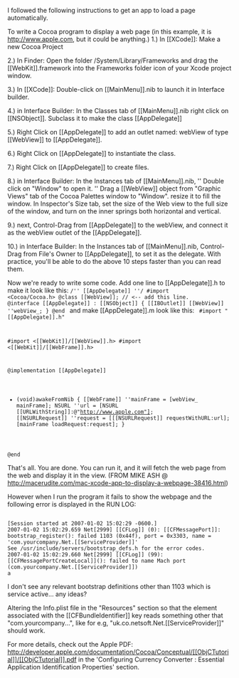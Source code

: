 I followed the following instructions to get an app to load a page automatically.

To write a Cocoa program to display a web page (in this example, it is http://www.apple.com, but it could be anything.)
1.) In [[XCode]]: Make a new Cocoa Project

2.) In Finder: Open the folder /System/Library/Frameworks and drag the [[WebKit]].framework into the Frameworks folder icon of your Xcode project window.

3.) In [[XCode]]: Double-click on [[MainMenu]].nib to launch it in Interface builder.

4.) in Interface Builder: In the Classes tab of [[MainMenu]].nib right click on [[NSObject]]. Subclass it to make the class [[AppDelegate]]

5.) Right Click on [[AppDelegate]] to add an outlet named: webView of type [[WebView]] to [[AppDelegate]].

6.) Right Click on [[AppDelegate]] to instantiate the class.

7.) Right Click on [[AppDelegate]] to create files.

8.) in Interface Builder: In the Instances tab of [[MainMenu]].nib, '' Double click on "Window" to open it.
'' Drag a [[WebView]] object from "Graphic Views" tab of the Cocoa Palettes window to "Window". resize it to fill the window. In Inspector's Size tab, set the size of the Web view to the full size of the window, and turn on the inner springs both horizontal and vertical.

9.) next, Control-Drag from [[AppDelegate]] to the webView, and connect it as the webView outlet of the [[AppDelegate]].

10.) in Interface Builder: In the Instances tab of [[MainMenu]].nib, Control-Drag from File's Owner to [[AppDelegate]], to set it as the delegate.
With practice, you'll be able to do the above 10 steps faster than you can read them.

Now we're ready to write some code. Add one line to [[AppDelegate]].h to make it look like this:
<code>/'' [[AppDelegate]] ''/
#import <Cocoa/Cocoa.h>
@class [[WebView]]; // <-- add this line.
@interface [[AppDelegate]] : [[NSObject]] {
[[IBOutlet]] [[WebView]] ''webView_;
}
@end
</code>
and make [[AppDelegate]].m look like this:
<code>
#import "[[AppDelegate]].h"

#import <[[WebKit]]/[[WebView]].h>
#import <[[WebKit]]/[[WebFrame]].h>

@implementation [[AppDelegate]]
- (void)awakeFromNib {
[[WebFrame]] ''mainFrame = [webView_ mainFrame];
NSURL ''url = [NSURL [[URLWithString]]:@"http://www.apple.com"]; 
[[NSURLRequest]] ''request = [[[NSURLRequest]] requestWithURL:url]; 
[mainFrame loadRequest:request];
}

@end
</code>

That's all. You are done. You can run it, and it will fetch the web page from the web and display it in the view.
  (FROM MIKE ASH @ http://macerudite.com/mac-xcode-app-to-display-a-webpage-38416.html)

However when I run the program it fails to show the webpage and the following error is displayed in the RUN LOG:

<code>
[Session started at 2007-01-02 15:02:29 -0600.]
2007-01-02 15:02:29.659 Net[2999] [[CFLog]] (0): [[CFMessagePort]]: bootstrap_register(): failed 1103 (0x44f), port = 0x3303, name = 'com.yourcompany.Net.[[ServiceProvider]]'
See /usr/include/servers/bootstrap_defs.h for the error codes.
2007-01-02 15:02:29.660 Net[2999] [[CFLog]] (99): [[CFMessagePortCreateLocal]](): failed to name Mach port (com.yourcompany.Net.[[ServiceProvider]])
a
</code>


I don't see any relevant bootstrap definitions other than 1103 which is service active... any ideas?

Altering the Info.plist file in the "Resources" section so that the element associated with the [[CFBundleIdentifier]] key reads something other that "com.yourcompany...", like for e.g, "uk.co.netsoft.Net.[[ServiceProvider]]" should work.

For more details, check out the Apple PDF:
http://developer.apple.com/documentation/Cocoa/Conceptual/[[ObjCTutorial]]/[[ObjCTutorial]].pdf
in the 'Configuring Currency Converter : Essential Application Identification Properties' section.